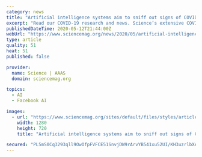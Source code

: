 ```yaml
---
category: news
title: "Artificial intelligence systems aim to sniff out signs of COVID-19 outbreaks"
excerpt: "Read our COVID-19 research and news. Science’s extensive COVID-19 coverage is free to all readers. To support our nonprofit science journalism, please make a tax-deductible gift today.  By Adrian Cho May."
publishedDateTime: 2020-05-12T21:44:00Z
webUrl: "https://www.sciencemag.org/news/2020/05/artificial-intelligence-systems-aim-sniff-out-signs-covid-19-outbreaks"
type: article
quality: 51
heat: 51
published: false

provider:
  name: Science | AAAS
  domain: sciencemag.org

topics:
  - AI
  - Facebook AI

images:
  - url: "https://www.sciencemag.org/sites/default/files/styles/article_main_large/public/ca_online_new.jpg?itok=BUAsp448"
    width: 1280
    height: 720
    title: "Artificial intelligence systems aim to sniff out signs of COVID-19 outbreaks"

secured: "PL5mS0Cq3293qll9OwOfpFVFCE51SnvjDW9rArvYB541xu52UI/KH3uzrlbXAL3w35/tOP0l9Jw5swl528qCt18P5CV7QQwi1oYozOqR7igr4BATW1ePeo0SCIOg7EY74L+At4IcSt3rTP2J9Nnyc48nj+llAudT9RWIqfadA/CKJxKmkZiUSt56gRK/ArdiC+jtJ69oAKy9d4A28YrqUTiu55tEcPX+rcxhd+3eQfUl4tFf3duZThGnATRleSduGekYTb6asRfpxp9iOqOvLfg2f9fzKEIQCKd3eh0DL/3KGluJVJ391T+dlTWsrsRO;v/P1v9U8vukz0Fb3S9amZQ=="
---
```


